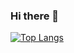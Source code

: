 ### Hi there 👋

[![Top Langs](https://github-readme-stats.vercel.app/api/top-langs/?username=talcual&layout=compact)](https://github.com/anuraghazra/github-readme-stats)
